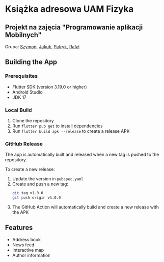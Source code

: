 # Książka adresowa UAM Fizyka

## Projekt na zajęcia "Programowanie aplikacji Mobilnych"

Grupa: [Szymon](https://github.com/SzymonNadbrzezny), [Jakub](https://www.github.com/jaknie10), [Patryk](https://github.com/patchaq), [Rafał](https://github.com/RafalKiljan)

## Building the App

### Prerequisites

- Flutter SDK (version 3.19.0 or higher)
- Android Studio
- JDK 17

### Local Build

1. Clone the repository
2. Run `flutter pub get` to install dependencies
3. Run `flutter build apk --release` to create a release APK

### GitHub Release

The app is automatically built and released when a new tag is pushed to the repository.

To create a new release:

1. Update the version in `pubspec.yaml`
2. Create and push a new tag:
   ```bash
   git tag v1.0.0
   git push origin v1.0.0
   ```
3. The GitHub Action will automatically build and create a new release with the APK

## Features

- Address book
- News feed
- Interactive map
- Author information
